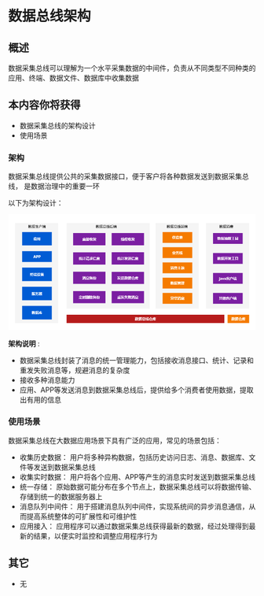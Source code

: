 # 数据总线架构

## 概述 

数据采集总线可以理解为一个水平采集数据的中间件，负责从不同类型不同种类的应用、终端、数据文件、数据库中收集数据

## 本内容你将获得

- 数据采集总线的架构设计
- 使用场景

###  架构

数据采集总线提供公共的采集数据接口，便于客户将各种数据发送到数据采集总线， 是数据治理中的重要一环

以下为架构设计：

<img src="/data/collect03.png"  />

**架构说明** :

- 数据采集总线封装了消息的统一管理能力，包括接收消息接口、统计、记录和重发失败消息等，规避消息的复杂度
- 接收多种消息能力
- 应用、APP等发送消息到数据采集总线后，提供给多个消费者使用数据，提取出有用的信息

### 使用场景

数据采集总线在大数据应用场景下具有广泛的应用，常见的场景包括：

- 收集历史数据： 用户将多种异构数据，包括历史访问日志、消息、数据库、文件等发送到数据采集总线
- 收集实时数据： 用户将各个应用、APP等产生的消息实时发送到数据采集总线
- 统一存储： 原始数据可能分布在多个节点上，数据采集总线可以将数据传输、存储到统一的数据服务器上
- 消息队列中间件： 用于搭建消息队列中间件，实现系统间的异步消息通信，从而提高系统整体的可扩展性和可维护性
- 应用接入： 应用程序可以通过数据采集总线获得最新的数据，经过处理得到最新的结果，以便实时监控和调整应用程序行为



## 其它

- 无

